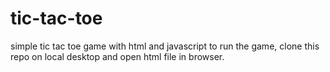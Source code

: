 # tic-tac-toe
simple tic tac toe game with html and javascript
to run the game, clone this repo on local desktop and open html file in browser.
